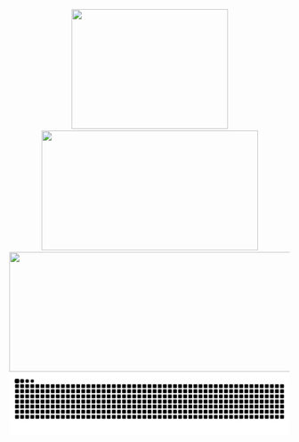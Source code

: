 <!--
## Social
<div align="center">
  <a href="https://instagram.com/_daneswara_"><img src="https://img.shields.io/badge/instagram-white.svg?style=for-the-badge" /></a>
  <a href="https://linkedin.com/in/daneswaraa"><img src="https://img.shields.io/badge/linkedin-0077B5.svg?style=for-the-badge" /></a>
  <a href="https://tlx.toki.id/profiles/DRS"><img src="https://img.shields.io/badge/tlx-0C5174.svg?style=for-the-badge" /></a>
</div>

## Stats
-->
<div align="center">
  <img height="215" width="281" src="https://github-readme-stats.vercel.app/api/top-langs/?username=codewara&theme=dark&layout=donut&size_weight=0.5&count_weight=0.5" />
  <img height="215" width="389" src="https://github-readme-stats.vercel.app/api/wakatime/?username=@codewara&theme=dark&langs_count=10" />
</div>
<div align="center">
  <img height="215" width="675" src="https://streak-stats.demolab.com?user=codewara&theme=dark&date_format=j%20M%5B%20Y%5D&card_width=840&card_height=215" />
</div>
<div align="center">
  <img src="https://raw.githubusercontent.com/codewara/codewara/output/snk.svg" />
</div>
